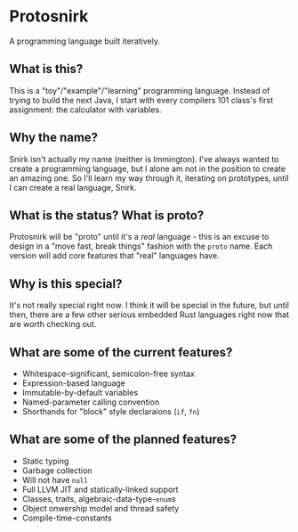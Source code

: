 # Protosnirk

A programming language built iteratively.


## What is this?

This is a "toy"/"example"/"learning" programming language.
Instead of trying to build the next Java, I start with every
compilers 101 class's first assignment: the calculator with variables.

## Why the name?

Snirk isn't actually my name (neither is Immington). I've always wanted
to create a programming language, but I alone am not in the position to
create an amazing one. So I'll learn my way through it, iterating on
prototypes, until I can create a real language, Snirk.

## What is the status? What is proto?

Protosnirk will be "proto" until it's a _real_ language - this is an excuse to
design in a "move fast, break things" fashion with the `proto` name.
Each version will add core features that "real" languages have.

## Why is this special?

It's not really special right now. I think it will be special in the future, but
until then, there are a few other serious embedded Rust
languages right now that are worth checking out.

## What are some of the current features?
- Whitespace-significant, semicolon-free syntax
- Expression-based language
- Immutable-by-default variables
- Named-parameter calling convention
- Shorthands for "block" style declaraions (`if`, `fn`)

## What are some of the planned features?
- Static typing
- Garbage collection
- Will not have `null`
- Full LLVM JIT and statically-linked support
- Classes, traits, algebraic-data-type-`enum`s
- Object onwership model and thread safety
- Compile-time-constants
